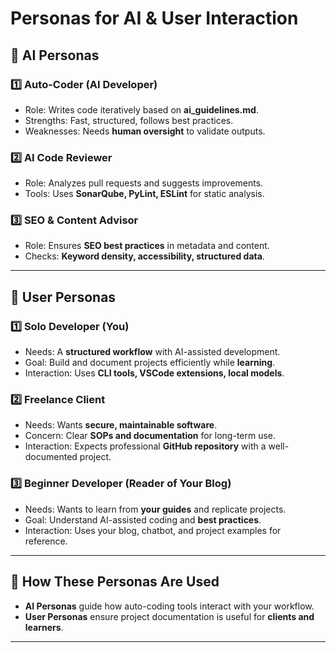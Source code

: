 # Personas for AI & User Interaction  

## 🔹 AI Personas  

### 1️⃣ **Auto-Coder** (AI Developer)  
- Role: Writes code iteratively based on **ai_guidelines.md**.  
- Strengths: Fast, structured, follows best practices.  
- Weaknesses: Needs **human oversight** to validate outputs.  

### 2️⃣ **AI Code Reviewer**  
- Role: Analyzes pull requests and suggests improvements.  
- Tools: Uses **SonarQube, PyLint, ESLint** for static analysis.  

### 3️⃣ **SEO & Content Advisor**  
- Role: Ensures **SEO best practices** in metadata and content.  
- Checks: **Keyword density, accessibility, structured data**.  

---

## 🔹 User Personas  

### 1️⃣ **Solo Developer (You)**  
- Needs: A **structured workflow** with AI-assisted development.  
- Goal: Build and document projects efficiently while **learning**.  
- Interaction: Uses **CLI tools, VSCode extensions, local models**.  

### 2️⃣ **Freelance Client**  
- Needs: Wants **secure, maintainable software**.  
- Concern: Clear **SOPs and documentation** for long-term use.  
- Interaction: Expects professional **GitHub repository** with a well-documented project.  

### 3️⃣ **Beginner Developer (Reader of Your Blog)**  
- Needs: Wants to learn from **your guides** and replicate projects.  
- Goal: Understand AI-assisted coding and **best practices**.  
- Interaction: Uses your blog, chatbot, and project examples for reference.  

---

## 🔹 How These Personas Are Used  

- **AI Personas** guide how auto-coding tools interact with your workflow.  
- **User Personas** ensure project documentation is useful for **clients and learners**.  

---